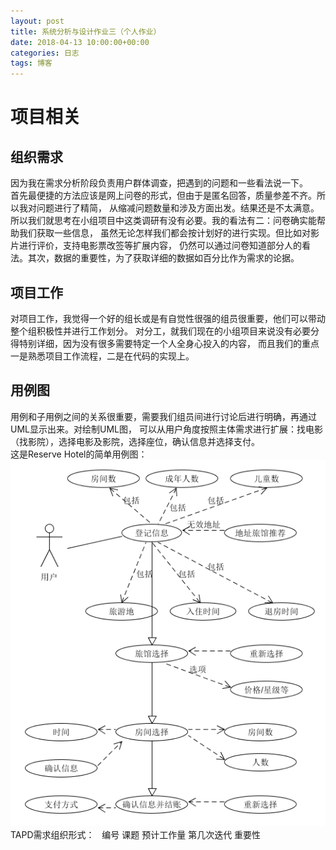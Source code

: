 ```yaml
---
layout: post
title: 系统分析与设计作业三（个人作业）
date: 2018-04-13 10:00:00+00:00
categories: 日志
tags: 博客
---
```

# 项目相关
## 组织需求
因为我在需求分析阶段负责用户群体调查，把遇到的问题和一些看法说一下。  
首先最便捷的方法应该是网上问卷的形式，但由于是匿名回答，质量参差不齐。所以我对问题进行了精简，
从缩减问题数量和涉及方面出发。结果还是不太满意。  
所以我们就思考在小组项目中这类调研有没有必要。我的看法有二：问卷确实能帮助我们获取一些信息，
虽然无论怎样我们都会按计划好的进行实现。但比如对影片进行评价，支持电影票改签等扩展内容，
仍然可以通过问卷知道部分人的看法。其次，数据的重要性，为了获取详细的数据如百分比作为需求的论据。
## 项目工作
对项目工作，我觉得一个好的组长或是有自觉性很强的组员很重要，他们可以带动整个组积极性并进行工作划分。
对分工，就我们现在的小组项目来说没有必要分得特别详细，因为没有很多需要特定一个人全身心投入的内容，
而且我们的重点一是熟悉项目工作流程，二是在代码的实现上。
## 用例图
用例和子用例之间的关系很重要，需要我们组员间进行讨论后进行明确，再通过UML显示出来。对绘制UML图，
可以从用户角度按照主体需求进行扩展：找电影（找影院），选择电影及影院，选择座位，确认信息并选择支付。  
这是Reserve Hotel的简单用例图：
![](https://github.com/gaoynui/gaoynui.github.io/blob/master/_posts/pictures/ReserveHotelUS.png?raw=true)
TAPD需求组织形式：  
编号 课题 预计工作量 第几次迭代 重要性

